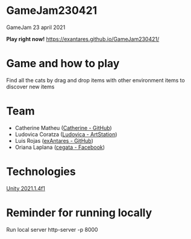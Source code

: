 # GameJam230421
GameJam 23 april 2021

**Play right now!**
https://exantares.github.io/GameJam230421/

# Game and how to play

Find all the cats by drag and drop items with other environment items to discover new items

# Team
 - Catherine Matheu ([Catherine - GitHub](https://github.com/CatherineMathieu))
 - Ludovica Coratza ([Ludovica - ArtStation](https://ludovicacoratza.artstation.com))
 - Luis Rojas ([exAntares - GitHub](https://github.com/exAntares))
 - Oriana Laplana ([cegata - Facebook](https://www.facebook.com/cegata/))

# Technologies
[Unity 2021.1.4f1](https://unity3d.com/get-unity/download/archive)

# Reminder for running locally
Run local server
http-server -p 8000